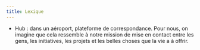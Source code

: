 ```yaml
---
title: Lexique
---
```

- Hub : dans un aéroport, plateforme de correspondance. Pour nous, on imagine que cela ressemble à notre mission de mise en contact entre les gens, les initiatives, les projets et les belles choses que la vie a à offrir.